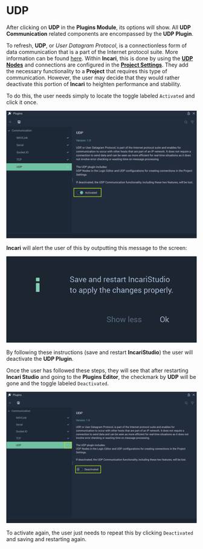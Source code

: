# UDP

After clicking on **UDP** in the **Plugins Module**, its options will show. All **UDP Communication** related components are encompassed by the **UDP Plugin**. 

To refresh, **UDP**, or *User Datagram Protocol*, is a connectionless form of data communication that is a part of the Internet protocol suite. More information can be found [here](https://en.wikipedia.org/wiki/User_Datagram_Protocol). Within **Incari**, this is done by using the [**UDP Nodes**](../../../toolbox/communication/udp/README.md) and connections are configured in the [**Project Settings**](../../project-settings/udp-connection.md). They add the necessary functionality to a **Project** that requires this type of communication. However, the user may decide that they would rather deactivate this portion of **Incari** to heighten performance and stability. 

To do this, the user needs simply to locate the toggle labeled `Activated` and click it once.  

![](../../../.gitbook/assets/pluginsudp20231before.png)

**Incari** will alert the user of this by outputting this message to the screen:

![](../../../.gitbook/assets/pluginsserialmanageroffmessage.png)

By following these instructions (save and restart **IncariStudio**) the user will deactivate the **UDP Plugin**. 

Once the user has followed these steps, they will see that after restarting **Incari Studio** and going to the **Plugins Editor**, the checkmark by **UDP** will be gone and the toggle labeled `Deactivated`. 

![](../../../.gitbook/assets/pluginsudp20231after.png)

To activate again, the user just needs to repeat this by clicking `Deactivated` and saving and restarting again. 